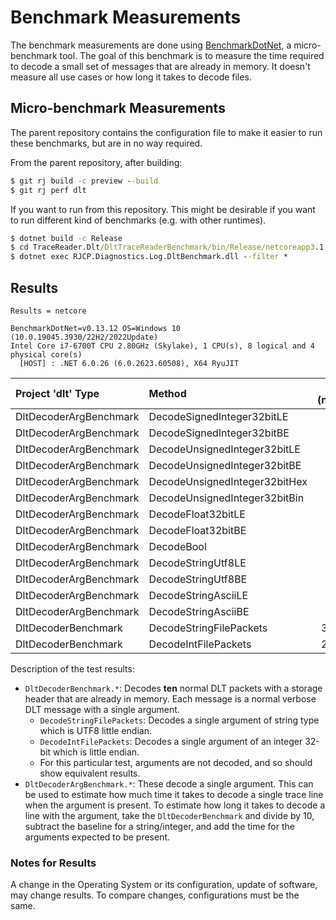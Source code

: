 # Benchmark Measurements

The benchmark measurements are done using
[BenchmarkDotNet](https://benchmarkdotnet.org/), a micro-benchmark tool. The
goal of this benchmark is to measure the time required to decode a small set of
messages that are already in memory. It doesn't measure all use cases or how
long it takes to decode files.

## Micro-benchmark Measurements

The parent repository contains the configuration file to make it easier to run
these benchmarks, but are in no way required.

From the parent repository, after building:

```cmd
$ git rj build -c preview --build
$ git rj perf dlt
```

If you want to run from this repository. This might be desirable if you want to
run different kind of benchmarks (e.g. with other runtimes).

```cmd
$ dotnet build -c Release
$ cd TraceReader.Dlt/DltTraceReaderBenchmark/bin/Release/netcoreapp3.1
$ dotnet exec RJCP.Diagnostics.Log.DltBenchmark.dll --filter *
```

## Results

```text
Results = netcore

BenchmarkDotNet=v0.13.12 OS=Windows 10 (10.0.19045.3930/22H2/2022Update)
Intel Core i7-6700T CPU 2.80GHz (Skylake), 1 CPU(s), 8 logical and 4 physical core(s)
  [HOST] : .NET 6.0.26 (6.0.2623.60508), X64 RyuJIT
```

| Project 'dlt' Type     | Method                        | mean (netcore) | stderr |
|:-----------------------|:------------------------------|---------------:|-------:|
| DltDecoderArgBenchmark | DecodeSignedInteger32bitLE    | 13.85          | 0.01   |
| DltDecoderArgBenchmark | DecodeSignedInteger32bitBE    | 13.42          | 0.03   |
| DltDecoderArgBenchmark | DecodeUnsignedInteger32bitLE  | 13.79          | 0.03   |
| DltDecoderArgBenchmark | DecodeUnsignedInteger32bitBE  | 13.87          | 0.01   |
| DltDecoderArgBenchmark | DecodeUnsignedInteger32bitHex | 13.76          | 0.02   |
| DltDecoderArgBenchmark | DecodeUnsignedInteger32bitBin | 13.36          | 0.01   |
| DltDecoderArgBenchmark | DecodeFloat32bitLE            | 12.42          | 0.01   |
| DltDecoderArgBenchmark | DecodeFloat32bitBE            | 12.10          | 0.02   |
| DltDecoderArgBenchmark | DecodeBool                    | 10.24          | 0.01   |
| DltDecoderArgBenchmark | DecodeStringUtf8LE            | 47.14          | 0.03   |
| DltDecoderArgBenchmark | DecodeStringUtf8BE            | 49.26          | 0.13   |
| DltDecoderArgBenchmark | DecodeStringAsciiLE           | 37.42          | 0.03   |
| DltDecoderArgBenchmark | DecodeStringAsciiBE           | 38.05          | 0.05   |
| DltDecoderBenchmark    | DecodeStringFilePackets       | 3312.25        | 1.83   |
| DltDecoderBenchmark    | DecodeIntFilePackets          | 2920.22        | 1.96   |

Description of the test results:

* `DltDecoderBenchmark.*`: Decodes **ten** normal DLT packets with a storage
  header that are already in memory. Each message is a normal verbose DLT
  message with a single argument.
  * `DecodeStringFilePackets`: Decodes a single argument of string type which is
    UTF8 little endian.
  * `DecodeIntFilePackets`: Decodes a single argument of an integer 32-bit which
    is little endian.
  * For this particular test, arguments are not decoded, and so should show
    equivalent results.
* `DltDecoderArgBenchmark.*`: These decode a single argument. This can be used
  to estimate how much time it takes to decode a single trace line when the
  argument is present. To estimate how long it takes to decode a line with the
  argument, take the `DltDecoderBenchmark` and divide by 10, subtract the
  baseline for a string/integer, and add the time for the arguments expected to
  be present.

### Notes for Results

A change in the Operating System or its configuration, update of software, may
change results. To compare changes, configurations must be the same.
